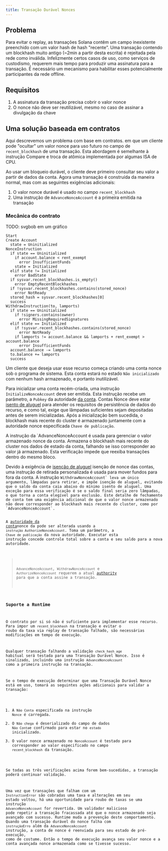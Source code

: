 ```yaml
---
title: Transação Durável Nonces
---
```


## Problema

Para evitar o replay, as transações Solana contêm um campo inexistente preenchido com um valor hash de hash "recente". Uma transação contendo um blockhash muito antigo (~2min a partir desta escrita) é rejeitada pela rede como inválida. Infelizmente certos casos de uso, como serviços de custodismo, requerem mais tempo para produzir uma assinatura para a transação. É necessário um mecanismo para habilitar esses potencialmente participantes da rede offline.

## Requisitos

1. A assinatura da transação precisa cobrir o valor nonce
2. O nonce não deve ser reutilizável, mesmo no caso de assinar a divulgação da chave

## Uma solução baseada em contratos

Aqui descrevemos um problema com base em contratos. em que um cliente pode "ocultar" um valor nonce para uso futuro no campo de `recent_blockhash` de uma transação. Esta abordagem é semelhante à instrução Compare e troca de atômica implementada por algumas ISA de CPU.

Ao usar um bloqueio durável, o cliente deve primeiro consultar seu valor a partir de dados da conta. Agora uma transação é construída da maneira normal, mas com as seguintes exigências adicionais:

1. O valor nonce durável é usado no campo `recent_blockhash`
2. Uma instrução de `AdvanceNonceAccount` é a primeira emitida na transação

### Mecânica do contrato

TODO: svgbob em um gráfico

```text
Start
Create Account
  state = Uninitialized
NonceInstruction
  if state == Uninitialized
    if account.balance < rent_exempt
      error InsufficientFunds
    state = Initialized
  elif state != Initialized
    error BadState
  if sysvar.recent_blockhashes.is_empty()
    error EmptyRecentBlockhashes
  if !sysvar.recent_blockhashes.contains(stored_nonce)
    error NotReady
  stored_hash = sysvar.recent_blockhashes[0]
  success
WithdrawInstruction(to, lamports)
  if state == Uninitialized
    if !signers.contains(owner)
      error MissingRequiredSignatures
  elif state == Initialized
    if !sysvar.recent_blockhashes.contains(stored_nonce)
      error NotReady
    if lamports != account.balance && lamports + rent_exempt > account.balance
      error InsufficientFunds
  account.balance -= lamports
  to.balance += lamports
  success
```

Um cliente que deseja usar esse recurso começa criando uma conta nonce sob o programa de sistema. Esta conta estará no estado `Não inicializado` com nenhum hash armazenado, e portanto inutilizável.

Para inicializar uma conta recém-criada, uma instrução `InitializeNonceAccount` deve ser emitida. Esta instrução recebe um parâmetro, a `Pubkey` da autoridade [da conta](../offline-signing/durable-nonce.md#nonce-authority). Contas Nonce deve estar [isento de aluguel](rent.md#two-tiered-rent-regime) para atender os requisitos de persistência de dados do recurso, e como tal, exige que lâmpadas suficientes sejam depositadas antes de serem inicializadas. Após a inicialização bem sucedida, o blockhash mais recente do cluster é armazenado juntamente com a autoridade nonce especificada `Chave de publicação`.

A instrução</code> da `AdvanceNonceAccount é usada para gerenciar o valor
armazenado nonce da conta. Armazena o blockhash mais recente do cluster nos dados de estado da conta,
falhando se isso corresponder ao valor já armazenado. Esta verificação impede que
reexiba transações dentro do mesmo bloco.</p>

<p spaces-before="0">Devido à exigência de <a href="rent.md#two-tiered-rent-regime">isenção de aluguel</a> </a> isenção de nonce das contas,
uma instrução de retirada personalizada é usada para mover fundos para fora da conta.
A instrução <code>WithdrawNonceAccount` leva um único argumento, lâmpadas para retirar, e impõe isenção de aluguel, evitando que o saldo da conta caia abaixo do mínimo isento de aluguel. Uma exceção para essa verificação é se o saldo final seria zero lâmpadas, o que torna a conta elegível para exclusão. Este detalhe de fechamento de conta tem uma exigência adicional de que o valor nonce armazenado não deve corresponder ao blockhash mais recente do cluster, como por `AdvanceNonceAccount`.

A [autoridade da conta](../offline-signing/durable-nonce.md#nonce-authority)nonce da pode ser alterada usando a `instrução AuthorizeNonceAccount`. Toma um parâmetro, a `Chave de publicação` da nova autoridade. Executar esta instrução concede controle total sobre a conta e seu saldo para a nova autoridade.

> `AdvanceNonceAccount`, `WithdrawNonceAccount` e `AuthorizeNonceAccount` requerem a atual [authority](../offline-signing/durable-nonce.md#nonce-authority) para que a conta assine a transação.

### Suporte a Runtime

O contrato por si só não é suficiente para implementar esse recurso. Para impor um `recent_blockhash` na transação e evitar o roubo da taxa via replay de transação falhado, são necessárias modificações em tempo de execução.

Qualquer transação falhando a validação `check_hash_age` habitual será testada para uma Transação Durável Nonce. Isso é sinalizado, incluindo uma instrução `AdvanceNonceAccount` como a primeira instrução na transação.

Se o tempo de execução determinar que uma Transação Durável Nonce está em uso, tomará as seguintes ações adicionais para validar a transação:

1. A `Não Conta` especificada na instrução `Nonce` é carregada.
2. O `Não chega` é deserializado do campo de dados `Não Conta`e confirmado para estar no `estado` inicializado.
3. O valor nonce armazenado no `NonceAccount` é testado para corresponder ao valor especificado no campo `recent_blockhash` da transação.

Se todas as três verificações acima forem bem-sucedidas, a transação poderá continuar validação.

Uma vez que transações que falham com um `InstructionError` são cobradas uma taxa e alterações em seu estado voltou, há uma oportunidade para roubo de taxas se uma instrução `AdvanceNonceAccount` for revertida. Um validador malicioso pode repetir a transação fracassada até que o nonce armazenado seja avançado com sucesso. Runtime muda a prevenção deste comportamento. Quando uma transação durável do nonce falha com `instruçãoErro` além da `AdvanceNonceAccount` instrução, a conta de nonce é reenviada para seu estado de pré-execução, como de costume. Então o tempo de execução avança seu valor nonce e a conta avançada nonce armazenada como se tivesse sucesso.
